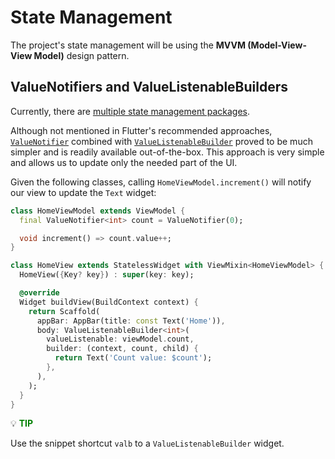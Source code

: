 # State Management

The project's state management will be using the **MVVM (Model-View-View Model)** design pattern.

## ValueNotifiers and ValueListenableBuilders
Currently, there are [multiple state management packages](https://docs.flutter.dev/development/data-and-backend/state-mgmt/options).

Although not mentioned in Flutter's recommended approaches, [`ValueNotifier`](https://api.flutter.dev/flutter/foundation/ValueNotifier-class.html) combined with [`ValueListenableBuilder`](https://api.flutter.dev/flutter/widgets/ValueListenableBuilder-class.html) proved to be much simpler and is readily available out-of-the-box. This approach is very simple and allows us to update only the needed part of the UI.

Given the following classes, calling `HomeViewModel.increment()` will notify our view to update the `Text` widget:

```dart
class HomeViewModel extends ViewModel {
  final ValueNotifier<int> count = ValueNotifier(0);

  void increment() => count.value++;
}

class HomeView extends StatelessWidget with ViewMixin<HomeViewModel> {
  HomeView({Key? key}) : super(key: key);

  @override
  Widget buildView(BuildContext context) {
    return Scaffold(
      appBar: AppBar(title: const Text('Home')),
      body: ValueListenableBuilder<int>(
        valueListenable: viewModel.count,
        builder: (context, count, child) {
          return Text('Count value: $count');
        },
      ),
    );
  }
}
```

:bulb: **<span style="color: green">TIP</span>**

Use the snippet shortcut `valb` to a `ValueListenableBuilder` widget.